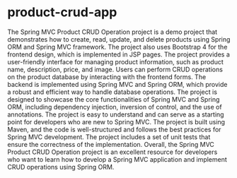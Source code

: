# product-crud-app
 The Spring MVC Product CRUD Operation project is a demo project that demonstrates how to create, read, update, and delete products using Spring ORM and Spring MVC framework. The project also uses Bootstrap 4 for the frontend design, which is implemented in JSP pages. The project provides a user-friendly interface for managing product information, such as product name, description, price, and image. Users can perform CRUD operations on the product database by interacting with the frontend forms. The backend is implemented using Spring MVC and Spring ORM, which provide a robust and efficient way to handle database operations. The project is designed to showcase the core functionalities of Spring MVC and Spring ORM, including dependency injection, inversion of control, and the use of annotations. The project is easy to understand and can serve as a starting point for developers who are new to Spring MVC. The project is built using Maven, and the code is well-structured and follows the best practices for Spring MVC development. The project includes a set of unit tests that ensure the correctness of the implementation. Overall, the Spring MVC Product CRUD Operation project is an excellent resource for developers who want to learn how to develop a Spring MVC application and implement CRUD operations using Spring ORM.
